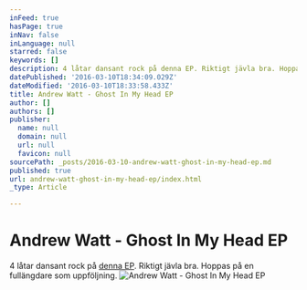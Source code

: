 ```yaml
---
inFeed: true
hasPage: true
inNav: false
inLanguage: null
starred: false
keywords: []
description: 4 låtar dansant rock på denna EP. Riktigt jävla bra. Hoppas på en fullängdare som uppföljning.
datePublished: '2016-03-10T18:34:09.029Z'
dateModified: '2016-03-10T18:33:58.433Z'
title: Andrew Watt - Ghost In My Head EP
author: []
authors: []
publisher:
  name: null
  domain: null
  url: null
  favicon: null
sourcePath: _posts/2016-03-10-andrew-watt-ghost-in-my-head-ep.md
published: true
url: andrew-watt-ghost-in-my-head-ep/index.html
_type: Article

---
```

# Andrew Watt - Ghost In My Head EP

4 låtar dansant rock på [denna EP][0]. Riktigt jävla bra. Hoppas på en fullängdare som uppföljning.
![Andrew Watt - Ghost In My Head EP](https://s3-us-west-2.amazonaws.com/the-grid-img/p/a035d7c0203182bab07732ccc28cd5c0ded5e65f.jpg)

[0]: https://open.spotify.com/album/4vI0UzogqgRTHIC5wsHjFA